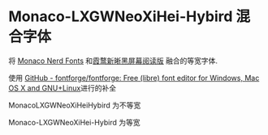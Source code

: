 # Monaco-LXGWNeoXiHei-Hybird 混合字体

将 [Monaco Nerd Fonts](https://github.com/Karmenzind/monaco-nerd-fonts) 和[霞鹜新晰黑屏幕阅读版](https://github.com/lxgw/LxgwNeoXiHei-Screen) 融合的等宽字体.

使用 [GitHub - fontforge/fontforge: Free (libre) font editor for Windows, Mac OS X and GNU+Linux](https://github.com/fontforge/fontforge)进行的补全

MonacoLXGWNeoXiHeiHybird 为不等宽

Monaco-LXGWNeoXiHei-Hybird 为等宽
